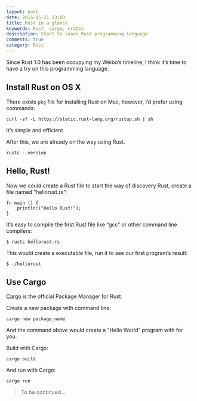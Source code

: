 ```yaml
---
layout: post
date: 2015-05-21 23:00
title: Rust in a glance
keywords: Rust, cargo, crates
description: Start to learn Rust programming language
comments: true
category: Rust
---
```


Since Rust 1.0 has been occupying my Weibo’s timeline, I think it’s time to have a try on this programming language.

## Install Rust on OS X

There exists `pkg` file for installing Rust on Mac, however, I’d prefer using commands:

```
curl -sf -L https://static.rust-lang.org/rustup.sh | sh
```

It’s simple and efficient.

After this, we are already on the way using Rust.

```
rustc --version
```

## Hello, Rust!

Now we could create a Rust file to start the way of discovery Rust, create a file named “hellorust.rs”:

```
fn main () {
    println!("Hello Rust!");
}
```

It’s easy to compile the first Rust file like “gcc” or other command line compilers:

```
$ rustc hellorust.rs
```

This would create a executable file, run it to see our first program’s result:

```
$ ./hellorust
```

## Use Cargo

[Cargo](https://github.com/rust-lang/cargo) is the official Package Manager for Rust.

Create a new package with command line:

```
cargo new package_name
```

And the command above would create a “Hello World” program with for you.

Build with Cargo:

```
cargo build
```

And run with Cargo:

```
cargo run
```

> To be continued...

